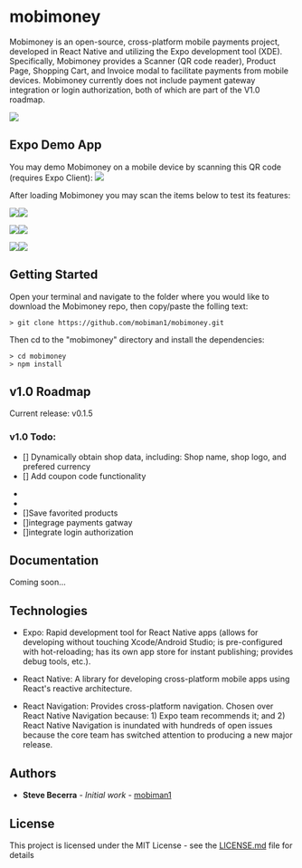 # mobimoney

Mobimoney is an open-source, cross-platform mobile payments project, developed in React Native and utilizing the Expo
development tool (XDE). Specifically, Mobimoney provides a Scanner 
(QR code reader), Product Page, Shopping Cart, and Invoice modal to facilitate payments from mobile devices. Mobimoney
currently does not include payment gateway integration or login authorization, both of which are part of the V1.0 roadmap. 

<img src="https://mobimoney.com/images/screensMobimoney.jpg" />

## Expo Demo App
You may demo Mobimoney on a mobile device by scanning this QR code (requires Expo Client): 
<img src="https://mobimoney.com/images/shopping-cart.png" />

After loading Mobimoney you may scan the items below to test its features:

<img src="https://mobimoney.com/images/bear.jpg" /><img src="https://mobimoney.com/product-manager/productBear.png" />

<img src="https://mobimoney.com/images/flipFlops.jpg" /><img src="https://mobimoney.com/product-manager/productFlipFlops.png" />

<img src="https://mobimoney.com/images/book.jpg" /><img src="https://mobimoney.com/product-manager/productBook.png" />

## Getting Started

Open your terminal and navigate to the folder where you would like to download the Mobimoney repo, then copy/paste the
folling text:
```
> git clone https://github.com/mobiman1/mobimoney.git
```

Then cd to the "mobimoney" directory and install the dependencies:
```
> cd mobimoney
> npm install
```

## v1.0 Roadmap
Current release: v0.1.5

### v1.0 Todo:
- [] Dynamically obtain shop data, including: Shop name, shop logo, and prefered currency
- [] Add coupon code functionality
<ul>
  <li></li>
  <li></li>
  <li>[]Save favorited products</li>
  <li>[]integrage payments gatway</li>
  <li>[]integrate login authorization</li>
</ul>

## Documentation
Coming soon...

## Technologies
<ul>
  <li>
Expo: Rapid development tool for React Native apps (allows for developing without touching Xcode/Android Studio; is pre-configured with hot-reloading; has its own app store for instant publishing; provides debug tools, etc.).
  </li>
  <li>

React Native: A library for developing cross-platform mobile apps using React's reactive architecture.
</li>
<li>
React Navigation: Provides cross-platform navigation. Chosen over React Native Navigation because: 1) Expo team recommends it; and 2) React Native Navigation is inundated with hundreds of open issues because the core team has switched attention to producing a new major release.
  </li>
  </ul>

<!-- ## Contributing

Please read [CONTRIBUTING.md](https://gist.github.com/PurpleBooth/b24679402957c63ec426) for details on our code of conduct, and the process for submitting pull requests to us. -->

<!-- ## Versioning

We use [SemVer](http://semver.org/) for versioning. For the versions available, see the [tags on this repository](https://github.com/your/project/tags). -->

## Authors

* **Steve Becerra** - *Initial work* - [mobiman1](https://github.com/mobiman1)

<!-- See also the list of [contributors](https://github.com/mobiman1/mobimoney/contributors) who participated in this project. -->

## License

This project is licensed under the MIT License - see the [LICENSE.md](LICENSE.md) file for details
